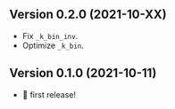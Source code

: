 ## Version 0.2.0 (2021-10-XX)
- Fix `_k_bin_inv`.
- Optimize `_k_bin`.

## Version 0.1.0 (2021-10-11)
- 🎉 first release!
